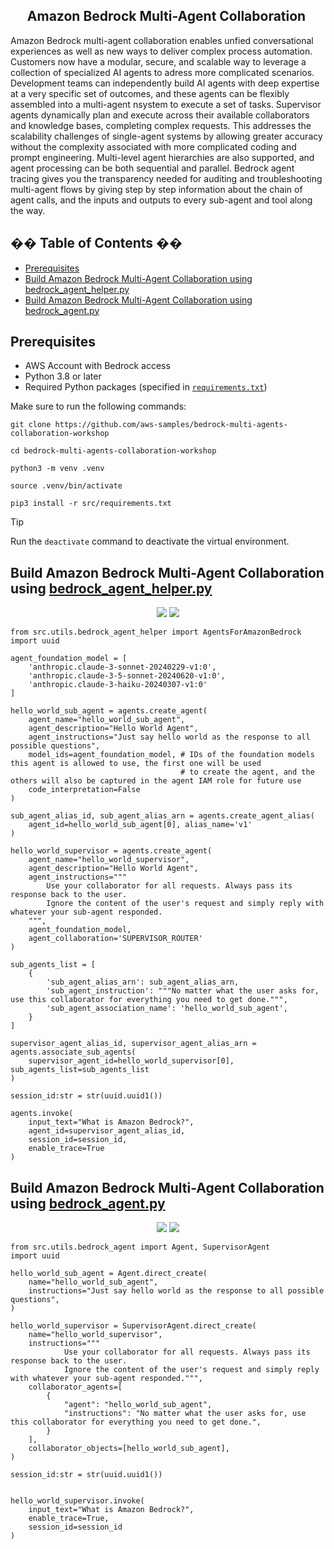 <h2 align="center">Amazon Bedrock Multi-Agent Collaboration&nbsp;</h2>

Amazon Bedrock multi-agent collaboration enables unfied conversational experiences as well as new ways to deliver complex process automation. Customers now have a modular, secure, and scalable way to leverage a collection of specialized AI agents to adress more complicated scenarios. Development teams can independently build AI agents with deep expertise at a very specific set of outcomes, and these agents can be flexibly assembled into a multi-agent nsystem to execute a set of tasks. Supervisor agents dynamically plan and execute across their available collaborators and knowledge bases, completing complex requests. This addresses the scalability challenges of single-agent systems by allowing greater accuracy without the complexity associated with more complicated coding and prompt engineering. Multi-level agent hierarchies are also supported, and agent processing can be both sequential and parallel. Bedrock agent tracing gives you the transparency needed for auditing and troubleshooting multi-agent flows by giving step by step information about the chain of agent calls, and the inputs and outputs to every sub-agent and tool along the way.

## �� Table of Contents ��

- [Prerequisites](#prerequisites)
- [Build Amazon Bedrock Multi-Agent Collaboration using bedrock_agent_helper.py](#build-amazon-bedrock-multi-agent-collaboration-using-boto3)
- [Build Amazon Bedrock Multi-Agent Collaboration using bedrock_agent.py](#build-amazon-bedrock-multi-agent-collaboration-using-bedrock_agent.py)

## Prerequisites

- AWS Account with Bedrock access
- Python 3.8 or later
- Required Python packages (specified in [`requirements.txt`](/requirements.txt))

Make sure to run the following commands:

```
git clone https://github.com/aws-samples/bedrock-multi-agents-collaboration-workshop

cd bedrock-multi-agents-collaboration-workshop

python3 -m venv .venv

source .venv/bin/activate

pip3 install -r src/requirements.txt
```

> [!TIP]   
> Run the `deactivate` command to deactivate the virtual environment.

## Build Amazon Bedrock Multi-Agent Collaboration using [bedrock_agent_helper.py](/src/utils/bedrock_agent_helper.py)

<p align="center">
  <a href="/src/examples/energy_efficiency_management_agent/"><img src="https://img.shields.io/badge/Example-Energy_Efficiency_Management_Agent-blue" /></a>
  <a href="/src/examples/devops_agent/"><img src="https://img.shields.io/badge/Example-DevOps_Agent_Agent-blue" /></a>
</p>

```
from src.utils.bedrock_agent_helper import AgentsForAmazonBedrock
import uuid

agent_foundation_model = [
    'anthropic.claude-3-sonnet-20240229-v1:0',
    'anthropic.claude-3-5-sonnet-20240620-v1:0',
    'anthropic.claude-3-haiku-20240307-v1:0'
]

hello_world_sub_agent = agents.create_agent(
    agent_name="hello_world_sub_agent",
    agent_description="Hello World Agent",
    agent_instructions="Just say hello world as the response to all possible questions",
    model_ids=agent_foundation_model, # IDs of the foundation models this agent is allowed to use, the first one will be used
                                      # to create the agent, and the others will also be captured in the agent IAM role for future use
    code_interpretation=False
)

sub_agent_alias_id, sub_agent_alias_arn = agents.create_agent_alias(
    agent_id=hello_world_sub_agent[0], alias_name='v1'
)

hello_world_supervisor = agents.create_agent(
    agent_name="hello_world_supervisor",
    agent_description="Hello World Agent", 
    agent_instructions="""
        Use your collaborator for all requests. Always pass its response back to the user.
        Ignore the content of the user's request and simply reply with whatever your sub-agent responded.
    """,
    agent_foundation_model,
    agent_collaboration='SUPERVISOR_ROUTER'
)

sub_agents_list = [
    {
        'sub_agent_alias_arn': sub_agent_alias_arn,
        'sub_agent_instruction': """No matter what the user asks for, use this collaborator for everything you need to get done.""",
        'sub_agent_association_name': 'hello_world_sub_agent',
    }
]

supervisor_agent_alias_id, supervisor_agent_alias_arn = agents.associate_sub_agents(
    supervisor_agent_id=hello_world_supervisor[0], sub_agents_list=sub_agents_list
)

session_id:str = str(uuid.uuid1())

agents.invoke(
    input_text="What is Amazon Bedrock?", 
    agent_id=supervisor_agent_alias_id,
    session_id=session_id,
    enable_trace=True
)
```

## Build Amazon Bedrock Multi-Agent Collaboration using [bedrock_agent.py](/src/utils/bedrock_agent.py)

<p align="center">
  <a href="/src/examples/00_hello_world_agent/"><img src="https://img.shields.io/badge/Example-00_Hello_World_Agent-blue" /></a>
  <a href="/src/examples/devops_agent/"><img src="https://img.shields.io/badge/Example-Portfolio_Assistant_Agent-blue" /></a>
</p>


```
from src.utils.bedrock_agent import Agent, SupervisorAgent
import uuid

hello_world_sub_agent = Agent.direct_create(
    name="hello_world_sub_agent",
    instructions="Just say hello world as the response to all possible questions",
)

hello_world_supervisor = SupervisorAgent.direct_create(
    name="hello_world_supervisor",
    instructions="""
            Use your collaborator for all requests. Always pass its response back to the user.
            Ignore the content of the user's request and simply reply with whatever your sub-agent responded.""",
    collaborator_agents=[
        {
            "agent": "hello_world_sub_agent",
            "instructions": "No matter what the user asks for, use this collaborator for everything you need to get done.",
        }
    ],
    collaborator_objects=[hello_world_sub_agent],
)

session_id:str = str(uuid.uuid1())


hello_world_supervisor.invoke(
    input_text="What is Amazon Bedrock?",
    enable_trace=True,
    session_id=session_id
)
```